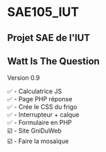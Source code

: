 # SAE105_IUT
## Projet SAE de l'IUT  
## Watt Is The Question  
Version 0.9  

✅ - Calculatrice JS  
✅ - Page PHP réponse  
✅ - Crée le CSS du frigo  
✅ - Interrupteur + calque  
✅ - Formulaire en PHP  
☑️ - Site GniDuWeb  
☑️ - Faire la mosaïque  
